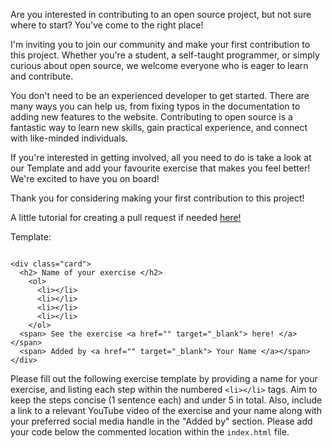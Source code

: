 Are you interested in contributing to an open source project, but not sure where to start? You've come to the right place!

I'm inviting you to join our community and make your first contribution to this project. Whether you're a student, a self-taught programmer, or simply curious about open source, we welcome everyone who is eager to learn and contribute.

You don't need to be an experienced developer to get started. There are many ways you can help us, from fixing typos in the documentation to adding new features to the website. Contributing to open source is a fantastic way to learn new skills, gain practical experience, and connect with like-minded individuals.

If you're interested in getting involved, all you need to do is take a look at our Template and add your favourite exercise that makes you feel better! We're excited to have you on board!

Thank you for considering making your first contribution to this project!

A little tutorial for creating a pull request if needed <a href="https://docs.github.com/en/pull-requests/collaborating-with-pull-requests/proposing-changes-to-your-work-with-pull-requests/creating-a-pull-request" target="_blank"> here! </a>

Template:
```

<div class="card">
  <h2> Name of your exercise </h2>
    <ol>
      <li></li>
      <li></li>
      <li></li>
      <li></li>
    </ol>
  <span> See the exercise <a href="" target="_blank"> here! </a></span>
  <span> Added by <a href="" target="_blank"> Your Name </a></span>
</div>

```

Please fill out the following exercise template by providing a name for your exercise, and listing each step within the numbered `<li></li>` tags. Aim to keep the steps concise (1 sentence each) and under 5 in total. Also, include a link to a relevant YouTube video of the exercise and your name along with your preferred social media handle in the "Added by" section. Please add your code below the commented location within the `index.html` file. 
